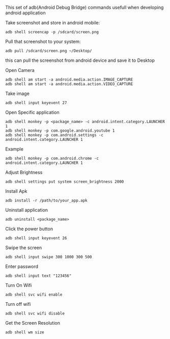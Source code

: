 This set of adb(Android Debug Bridge) commands usefull when developing android application

Take screenshot and store in android mobile:

    adb shell screencap -p /sdcard/screen.png

Pull that screenshot to your system:

    adb pull /sdcard/screen.png ~/Desktop/

this can pull the screenshot from android device and save it to Desktop

Open Camera

    adb shell am start -a android.media.action.IMAGE_CAPTURE
    adb shell am start -a android.media.action.VIDEO_CAPTURE

Take image

    adb shell input keyevent 27

Open Specific application

    adb shell monkey -p <package_name> -c android.intent.category.LAUNCHER 1
    adb shell monkey -p com.google.android.youtube 1
    adb shell monkey -p com.android.settings -c android.intent.category.LAUNCHER 1

Example

    adb shell monkey -p com.android.chrome -c android.intent.category.LAUNCHER 1

Adjust Brightness

    adb shell settings put system screen_brightness 2000

Install Apk

    adb install -r /path/to/your_app.apk

Uninstall application

    adb uninstall <package_name>

Click the power button

    adb shell input keyevent 26

Swipe the screen

    adb shell input swipe 300 1000 300 500

Enter password

    adb shell input text "123456"

Turn On Wifi

    adb shell svc wifi enable

Turn off wifi

    adb shell svc wifi disable

Get the Screen Resolution

    adb shell wm size






